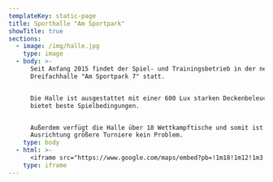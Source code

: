 ```yaml
---
templateKey: static-page
title: Sporthalle "Am Sportpark"
showTitle: true
sections:
  - image: /img/halle.jpg
    type: image
  - body: >-
      Seit Anfang 2015 findet der Spiel- und Trainingsbetrieb in der neuen
      Dreifachhalle "Am Sportpark 7" statt.


      Die Halle ist ausgestattet mit einer 600 Lux starken Deckenbeleuchtung und
      bietet beste Spielbedingungen.


      Außerdem verfügt die Halle über 18 Wettkampftische und somit ist auch die
      Ausrichtung größere Turniere kein Problem.
    type: body
  - html: >-
      <iframe src="https://www.google.com/maps/embed?pb=!1m18!1m12!1m3!1d346.55202538975664!2d11.827428216546888!3d48.07876043511534!2m3!1f0!2f0!3f0!3m2!1i1024!2i768!4f13.1!3m3!1m2!1s0x479de2c4d8c50477%3A0x1bf345c151363cb!2sTSV%20Zorneding%201920%20e.V.!5e0!3m2!1sde!2sde!4v1569848021782!5m2!1sde!2sde" width="600" height="450" frameborder="0" style="border:0;" allowfullscreen=""></iframe>
    type: iframe
---
```


